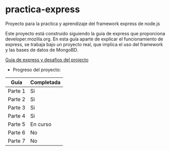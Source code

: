 # practica-express
Proyecto para la practica y aprendizaje del framework express de node.js

Este proyecto está construido siguiendo la guia de express que proporciona developer.mozilla.org.
En esta guía aparte de explicar el funcionamiento de express, se trabaja bajo un proyecto real, 
que implica el uso del framework y las bases de datos de MongoBD.

[Guia de express y desafios del projecto](https://developer.mozilla.org/en-US/docs/Learn/Server-side/Express_Nodejs/Introduction)

- Progreso del proyecto:

|Guía  |Completada  |
|---------|---------|
|Parte 1     |      Si   |
|Parte 2     |      Si   |
|Parte 3     |      Si   |
|Parte 4     |      Si   |
|Parte 5     |      En curso   |
|Parte 6     |      No   |
|Parte 7     |      No   |


